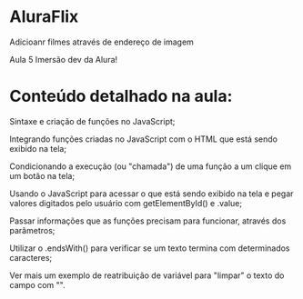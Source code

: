 # AluraFlix

Adicioanr filmes através de endereço de imagem

Aula 5 Imersão dev da Alura!

# Conteúdo detalhado na aula:
<p>Sintaxe e criação de funções no JavaScript;
<p>Integrando funções criadas no JavaScript com o HTML que está sendo exibido na tela;
<p>Condicionando a execução (ou "chamada") de uma função a um clique em um botão na tela;
<p>Usando o JavaScript para acessar o que está sendo exibido na tela e pegar valores digitados pelo usuário com getElementById() e .value;
<p>Passar informações que as funções precisam para funcionar, através dos parâmetros;
<p>Utilizar o .endsWith() para verificar se um texto termina com determinados caracteres;
<p>Ver mais um exemplo de reatribuição de variável para "limpar" o texto do campo com "".